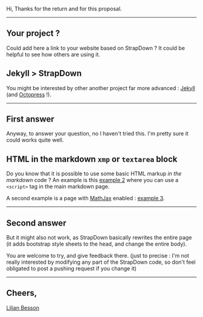 Hi,
Thanks for the return and for this proposal.

***

## Your project ?
Could add here a link to your website based on StrapDown ? It could be helpful to see how others are using it.

## Jekyll > StrapDown
You might be interested by other another project far more advanced : [Jekyll](http://jekyllrb.com/) (and [Octopress](http://octopress.org/) !).

***

## First answer
Anyway, to answer your question, no I haven't tried this.
I'm pretty sure it could works quite well.

## HTML in the markdown ``xmp`` or ``textarea`` block
Do you know that it is possible to use some basic HTML markup *in the markdown* code ? An example is this [example 2](http://lbo.k.vu/md/example2.html) where you can use a ``<script>`` tag in the main markdown page.

A second example is a page with [MathJax](http://www.mathjax.org/) enabled : [example 3](http://lbo.k.vu/md/example3.html).

***

## Second answer
But it might also not work, as StrapDown basically rewrites the entire page (it adds bootstrap style sheets to the head, and change the entire body).

You are welcome to try, and give feedback there.
(just to precise : I'm not really interested by modifying any part of the StrapDown code, so don't feel obligated to post a pushing request if you change it)

***

Cheers,
-- 
[Lilian Besson](https://bitbucket.org/lbesson) 

